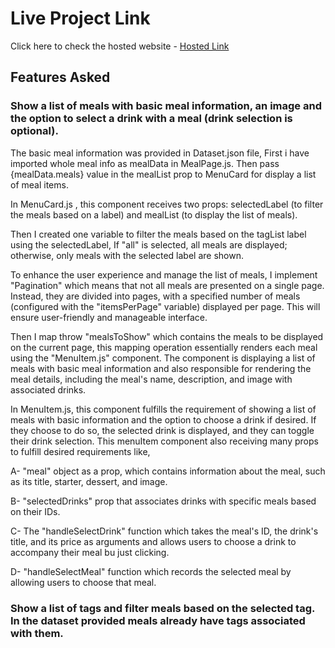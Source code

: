 # Live Project Link 

Click here to check the hosted website - [Hosted Link](https://allo-health-frontend-ishalohia.vercel.app/)

## Features Asked
### Show a list of meals with basic meal information, an image and the option to select a drink with a meal (drink selection is optional).

The basic meal information was provided in Dataset.json file, First i have imported whole meal info as mealData in MealPage.js. Then pass {mealData.meals} value in the mealList prop to MenuCard for display a list of meal items.

In MenuCard.js , this component receives two props: selectedLabel (to filter the meals based on a label) and mealList (to display the list of meals).

Then I created one variable to filter the meals based on the tagList label using the selectedLabel, If "all" is selected, all meals are displayed; otherwise, only meals with the selected label are shown.

To enhance the user experience and manage the list of meals, I implement "Pagination" which means that not all meals are presented on a single page. Instead, they are divided into pages, with a specified number of meals (configured with the "itemsPerPage" variable) displayed per page. This will ensure user-friendly and manageable interface. 

Then I map throw "mealsToShow" which contains the meals to be displayed on the current page, this mapping operation essentially renders each meal using the "MenuItem.js" component.
The component is displaying a list of meals with basic meal information and also responsible for rendering the meal details, including the meal's name, description, and image with associated drinks.

In MenuItem.js, this component fulfills the requirement of showing a list of meals with basic information and the option to choose a drink if desired. If they choose to do so, the selected drink is displayed, and they can toggle their drink selection. This menuItem component also receiving many props to fulfill desired requirements like, 

A- "meal" object as a prop, which contains information about the meal, such as its title, starter, dessert, and image.

B- "selectedDrinks" prop that associates drinks with specific meals based on their IDs.

C- The "handleSelectDrink" function which takes the meal's ID, the drink's title, and its price as arguments and allows users to choose a drink to accompany their meal bu just clicking.

D- "handleSelectMeal" function which records the selected meal by allowing users to choose that meal.

### Show a list of tags and filter meals based on the selected tag. In the dataset provided meals already have tags associated with them.


